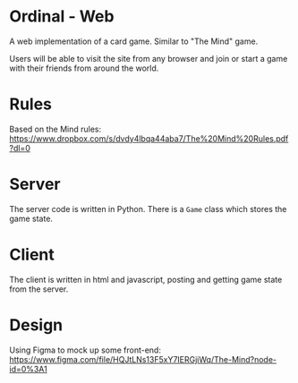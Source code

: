 # Ordinal - Web
A web implementation of a card game. Similar to "The Mind" game.

Users will be able to visit the site from any browser and join or start a game with their friends from around the world.

# Rules
Based on the Mind rules: https://www.dropbox.com/s/dvdy4lbqa44aba7/The%20Mind%20Rules.pdf?dl=0

# Server
The server code is written in Python. There is a `Game` class which stores the game state.

# Client
The client is written in html and javascript, posting and getting game state from the server.

# Design
Using Figma to mock up some front-end:
https://www.figma.com/file/HQJtLNs13F5xY7IERGjiWq/The-Mind?node-id=0%3A1
